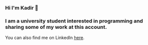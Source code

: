 ### Hi I'm Kadir 👋

### I am a university student interested in programming and sharing some of my work at this account.

You can also find me on LinkedIn [here](https://www.linkedin.com/in/kadir-efe-dilek-97594b1b2/).

<!--
**kadirefe-dilek/kadirefe-dilek** is a ✨ _special_ ✨ repository because its `README.md` (this file) appears on your GitHub profile.

Here are some ideas to get you started:

- 🔭 I’m currently working on ...
- 🌱 I’m currently learning ...
- 👯 I’m looking to collaborate on ...
- 🤔 I’m looking for help with ...
- 💬 Ask me about ...
- 📫 How to reach me: ...
- 😄 Pronouns: ...
- ⚡ Fun fact: ...
-->



